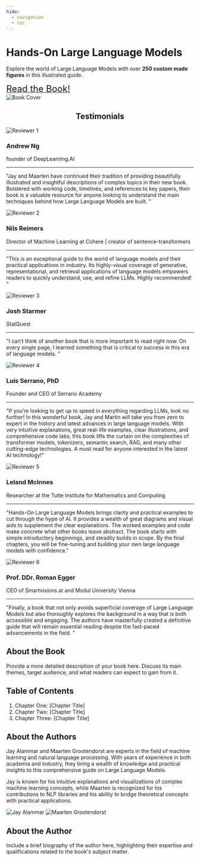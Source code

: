 ```yaml
---
hide:
  - navigation
  - toc
---
```



<div class="hero">
  <div class="hero-content">
    <h1><b>Hands-On Large Language Models</b></h1>
    <p>Explore the world of Large Language Models with over <b>250 custom made figures</b> in this illustrated guide.</p>
    <a href="https://www.amazon.com/Hands-Large-Language-Models-Understanding/dp/1098150961" class="cta-button"><font size="5">Read the Book!</font></a>
  </div>
  <img src="https://raw.githubusercontent.com/HandsOnLLM/Hands-On-Large-Language-Models/main/images/book_cover.png" alt="Book Cover" class="book-cover" style="max-width: 250px; height: auto;">
</div>



<div class="section-wrapper bg-color-1">
  <div class="section-content">
    <b><center><h2 id="testimonials">Testimonials</h2></center></b>
    <div class="testimonial-grid">
      <div class="testimonial-item">
        <img src="images/andrew.jfif" alt="Reviewer 1" class="testimonial-image">
        <h3>Andrew Ng</h3>
        <p class="title">founder of DeepLearning.AI</p>
        <hr>
        <p class="quote">"Jay and Maarten have continued their tradition of providing beautifully illustrated and
insightful descriptions of complex topics in their new book. Bolstered with working code,
timelines, and references to key papers, their book is a valuable resource for anyone
looking to understand the main techniques behind how Large Language Models are built.
"</p>
      </div>
      <div class="testimonial-item">
        <img src="images/nils.jfif" alt="Reviewer 2" class="testimonial-image">
        <h3>Nils Reimers</h3>
        <p class="title">Director of Machine Learning
at Cohere | creator of sentence-transformers</p>
        <hr>
        <p class="quote">"This is an exceptional guide to the world of language models and their practical
applications in industry. Its highly-visual coverage of generative, representational, and
retrieval applications of language models empowers readers to quickly understand, use,
and refine LLMs. Highly recommended!
"</p>
      </div>
      <div class="testimonial-item">
        <img src="images/josh.jfif" alt="Reviewer 3" class="testimonial-image">
        <h3>Josh Starmer</h3>
        <p class="title">StatQuest</p>
        <hr>
        <p class="quote">"I can’t think of another book that is more important to read right now. On every single
page, I learned something that is critical to success in this era of language models.
"</p>
      </div>
      <div class="testimonial-item">
        <img src="images/luis.jfif" alt="Reviewer 4" class="testimonial-image">
        <h3>Luis Serrano, PhD</h3>
        <p class="title">Founder and CEO of Serrano Academy</p>
        <hr>
        <p class="quote">"If you’re looking to get up to speed in everything regarding LLMs, look no further! In
this wonderful book, Jay and Martin will take you from zero to expert in the history
and latest advances in large language models. With very intuitive explanations, great
real-life examples, clear illustrations, and comprehensive code labs, this book lifts the
curtain on the complexities of transformer models, tokenizers, semantic search, RAG,
and many other cutting-edge technologies. A must read for anyone interested in the
latest AI technology!"</p>
      </div>
      <div class="testimonial-item">
        <img src="images/leland.jfif" alt="Reviewer 5" class="testimonial-image">
        <h3>Leland McInnes</h3>
        <p class="title">Researcher at the Tutte Institute for
Mathematics and Computing</p>
        <hr>
        <p class="quote">"Hands-On Large Language Models brings clarity and practical examples to cut through
the hype of AI. It provides a wealth of great diagrams and visual aids to supplement
the clear explanations. The worked examples and code make concrete what other books
leave abstract. The book starts with simple introductory beginnings, and steadily builds in
scope. By the final chapters, you will be fine-tuning and building your own large language
models with confidence."</p>
      </div>
      <div class="testimonial-item">
        <img src="images/roman.jfif" alt="Reviewer 6" class="testimonial-image">
        <h3>Prof. DDr. Roman Egger</h3>
        <p class="title">CEO of Smartvisions.at
and Modul University Vienna</p>
        <hr>
        <p class="quote">"Finally, a book that not only avoids superficial coverage of Large Language Models but
also thoroughly explores the background in a way that is both accessible and engaging.
The authors have masterfully created a definitive guide that will remain essential reading
despite the fast-paced advancements in the field.
"</p>
      </div>
    </div>
  </div>
</div>

<div class="section-wrapper bg-color-2">
  <div class="section-content">
    <h2 id="about">About the Book</h2>
    <p>Provide a more detailed description of your book here. Discuss its main themes, target audience, and what readers can expect to gain from it.</p>
  </div>
</div>

<div class="section-wrapper bg-color-3">
  <div class="section-content">
    <h2 id="toc">Table of Contents</h2>
    <ol>
      <li>Chapter One: [Chapter Title]</li>
      <li>Chapter Two: [Chapter Title]</li>
      <li>Chapter Three: [Chapter Title]</li>
    </ol>
  </div>
</div>



<div class="section-wrapper bg-color-4">
  <div class="section-content authors-section">
    <div class="authors-text">
      <h2 id="authors">About the Authors</h2>
      <p>Jay Alammar and Maarten Grootendorst are experts in the field of machine learning and natural language processing. With years of experience in both academia and industry, they bring a wealth of knowledge and practical insights to this comprehensive guide on Large Language Models.</p>
      <p>Jay is known for his intuitive explanations and visualizations of complex machine learning concepts, while Maarten is recognized for his contributions to NLP libraries and his ability to bridge theoretical concepts with practical applications.</p>
    </div>
    <div class="authors-images">
      <img src="images/jay.jfif" alt="Jay Alammar" class="author-image">
      <img src="images/maarten.jpg" alt="Maarten Grootendorst" class="author-image">
    </div>
  </div>
</div>

<div class="section-wrapper bg-color-5">
  <div class="section-content">
    <h2>About the Author</h2>
    <p>Include a brief biography of the author here, highlighting their expertise and qualifications related to the book's subject matter.</p>
  </div>
</div>